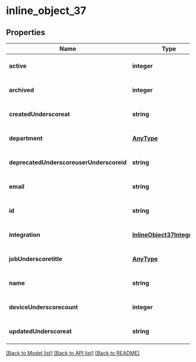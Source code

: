 # inline_object_37

## Properties
Name | Type | Description | Notes
------------ | ------------- | ------------- | -------------
**active** | **integer** |  | [optional] [default to null]
**archived** | **integer** |  | [optional] [default to null]
**createdUnderscoreat** | **string** |  | [optional] [default to null]
**department** | [**AnyType**](.md) |  | [optional] [default to null]
**deprecatedUnderscoreuserUnderscoreid** | **string** |  | [optional] [default to null]
**email** | **string** |  | [optional] [default to null]
**id** | **string** |  | [optional] [default to null]
**integration** | [**InlineObject37Integration**](InlineObject37Integration.md) |  | [optional] [default to null]
**jobUnderscoretitle** | [**AnyType**](.md) |  | [optional] [default to null]
**name** | **string** |  | [optional] [default to null]
**deviceUnderscorecount** | **integer** |  | [optional] [default to null]
**updatedUnderscoreat** | **string** |  | [optional] [default to null]

[[Back to Model list]](../README.md#documentation-for-models) [[Back to API list]](../README.md#documentation-for-api-endpoints) [[Back to README]](../README.md)


